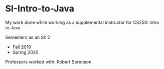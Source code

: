# SI-Intro-to-Java
My work done while working as a supplemental instructor for CS250: Intro to Java

Semesters as an SI: 2
  - Fall 2019
  - Spring 2020

Professors worked with: Robert Sorenson 
